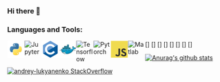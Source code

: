 
### Hi there 👋

### Languages and Tools:

[<img align="left" alt="Python" width="40px" src="https://raw.githubusercontent.com/github/explore/80688e429a7d4ef2fca1e82350fe8e3517d3494d/topics/python/python.png"/>]
[<img align="left" alt="Jupyter" width="40px" src="https://upload.wikimedia.org/wikipedia/commons/thumb/3/38/Jupyter_logo.svg/883px-Jupyter_logo.svg.png"/>]
[<img align="left" alt="C++" width="40px" src="https://github.com/devicons/devicon/blob/master/icons/c/c-original.svg"/>]
[<img align="left" alt="Docker" width="40px" src="https://github.com/devicons/devicon/blob/master/icons/docker/docker-original.svg"/>]
[<img align="left" alt="Tensorflow" width="40px" src="https://upload.wikimedia.org/wikipedia/commons/thumb/2/2d/Tensorflow_logo.svg/1200px-Tensorflow_logo.svg.png"/>]
[<img align="left" alt="Pytorch" width="40px" src="https://pytorch.org/assets/images/pytorch-logo.png"/>]
[<img align="left" alt="JavaScript" width="40px" src="https://github.com/devicons/devicon/blob/master/icons/javascript/javascript-original.svg"/>]
[<img align="left" alt="Matlab" width="40px" src="https://upload.wikimedia.org/wikipedia/commons/thumb/2/21/Matlab_Logo.png/667px-Matlab_Logo.png"/>]



[![Anurag's github stats](https://github-readme-stats.vercel.app/api?username=feneskara)](https://github.com/anuraghazra/github-readme-stats)



[![andrey-lukyanenko StackOverflow](https://github-readme-stackoverflow.vercel.app/?userID=10996331)](https://stackoverflow.com/users/10996331/furkan-enes-kara)
